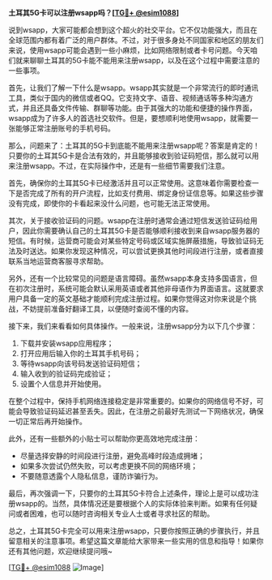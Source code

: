**土耳其5G卡可以注册wsapp吗？[[TG💪+ @esim1088](https://t.me/s/esim1088)]**

说到wsapp，大家可能都会想到这个超火的社交平台。它不仅功能强大，而且在全球范围内都有着广泛的用户群体。不过，对于很多身处不同国家和地区的朋友们来说，使用wsapp可能会遇到一些小麻烦，比如网络限制或者卡号问题。今天咱们就来聊聊土耳其的5G卡能不能用来注册wsapp，以及在这个过程中需要注意的一些事项。

首先，让我们了解一下什么是wsapp。wsapp其实就是一个非常流行的即时通讯工具，类似于国内的微信或者QQ。它支持文字、语音、视频通话等多种沟通方式，并且还具备文件传输、群聊等功能。由于其强大的功能和便捷的操作界面，wsapp成为了许多人的首选社交软件。但是，要想顺利地使用wsapp，就需要一张能够正常注册账号的手机号码。

那么，问题来了：土耳其的5G卡到底能不能用来注册wsapp呢？答案是肯定的！只要你的土耳其5G卡是合法有效的，并且能够接收到验证码短信，那么就可以用来注册wsapp。不过，在实际操作中，还是有一些细节需要我们注意。

首先，确保你的土耳其5G卡已经激活并且可以正常使用。这意味着你需要检查一下是否完成了所有的开户流程，比如支付费用、绑定身份证信息等。如果这些步骤没有完成，即使你的卡看起来没什么问题，也可能无法正常使用。

其次，关于接收验证码的问题。wsapp在注册时通常会通过短信发送验证码给用户，因此你需要确认自己的土耳其5G卡是否能够顺利接收到来自wsapp服务器的短信。有时候，运营商可能会对某些特定号码或区域实施屏蔽措施，导致验证码无法及时送达。如果你发现这种情况，可以尝试更换其他时间段进行注册，或者直接联系当地运营商客服寻求帮助。

另外，还有一个比较常见的问题是语言障碍。虽然wsapp本身支持多国语言，但在初次注册时，系统可能会默认采用英语或者其他非母语作为界面语言。这就要求用户具备一定的英文基础才能顺利完成注册过程。如果你觉得这对你来说是个挑战，不妨提前准备好翻译工具，以便随时查阅不懂的内容。

接下来，我们来看看如何具体操作。一般来说，注册wsapp分为以下几个步骤：

1. 下载并安装wsapp应用程序；
2. 打开应用后输入你的土耳其手机号码；
3. 等待wsapp向该号码发送验证码短信；
4. 输入收到的验证码完成验证；
5. 设置个人信息并开始使用。

在整个过程中，保持手机网络连接稳定是非常重要的。如果你的网络信号不好，可能会导致验证码延迟甚至丢失。因此，在注册之前最好先测试一下网络状况，确保一切正常后再开始操作。

此外，还有一些额外的小贴士可以帮助你更高效地完成注册：

- 尽量选择安静的时间段进行注册，避免高峰时段造成拥堵；
- 如果多次尝试仍然失败，可以考虑更换不同的网络环境；
- 不要随意透露个人隐私信息，谨防诈骗行为。

最后，再次强调一下，只要你的土耳其5G卡符合上述条件，理论上是可以成功注册wsapp的。当然，具体情况还是要根据个人的实际体验来判断。如果有任何疑问或者困难，也可以随时咨询相关专业人士或者寻求社区的帮助。

总之，土耳其5G卡完全可以用来注册wsapp，只要你按照正确的步骤执行，并且留意相关的注意事项。希望这篇文章能给大家带来一些实用的信息和指导！如果你还有其他问题，欢迎继续提问哦~

[[TG💪+ @esim1088](https://t.me/s/esim1088) ![Image](https://i.postimg.cc/4NQfJmqS/Snipaste-2025-05-13-00-14-12.png)]